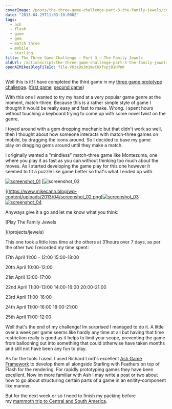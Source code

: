 ```yaml
---
coverImage: /posts/the-three-game-challenge-part-3-the-family-jewels/cover.jpg
date: "2013-04-25T11:03:10.000Z"
tags:
  - ash
  - flash
  - game
  - gem
  - match three
  - mobile
  - starling
title: The Three Game Challenge – Part 3 – The Family Jewels
oldUrl: /actionscript/the-three-game-challenge-part-3-the-family-jewels
openAIMikesBlogFileId: file-VKza9s3m1mvC0XfvpjB1HPn0
---
```


Well this is it! I have completed the third game in my [three game prototype challenge](/posts/the-three-game-challenge/). ([first game](/posts/the-three-game-challenge-part-1-lateshas-crib/), [second game](/posts/the-three-game-challenge-part-2-a-cunning-plan/))

<!-- more -->

With this one I wanted to try my hand at a very popular game genre at the moment, match-three. Because this is a rather simple style of game I thought it would be really easy and fast to make. Wrong. I spent hours without touching a keyboard trying to come up with some novel twist on the genre.

I toyed around with a gem dropping mechanic but that didn't work so well, then I thought about how someone interacts with match-three games on mobile, by dragging the icons around. So I decided to base my game play on dragging gems around until they make a match.

I originally wanted a "mindless" match-three game like Montezuma, one where you play it as fast as you can without thinking too much about the moves. As I started developing the game play for this one however it seemed to fit a puzzle like game better so that's what I ended up with.

[![screenshot_01](https://www.mikecann.blog/wp-content/uploads/2013/04/screenshot_01-300x219.png)](https://www.mikecann.blog/wp-content/uploads/2013/04/screenshot_01.png) [![screenshot_02](https://www.mikecann.blog/wp-content/uploads/2013/04/screenshot_02-300x219.png)

](https://www.mikecann.blog/wp-content/uploads/2013/04/screenshot_02.png)[![screenshot_03](https://www.mikecann.blog/wp-content/uploads/2013/04/screenshot_03-300x219.png)](https://www.mikecann.blog/wp-content/uploads/2013/04/screenshot_03.png) [![screenshot_04](https://www.mikecann.blog/wp-content/uploads/2013/04/screenshot_04-300x219.png)](https://www.mikecann.blog/wp-content/uploads/2013/04/screenshot_04.png)

Anyways give it a go and let me know what you think:

[Play The Family Jewels

](/projects/jewels)

This one took a little less time at the others at 31hours over 7 days, as per the other two I recorded my time spent:

17th April
11:00 - 12:00
15:00-18:00

20th April
10:00-12:00

21st April
13:00-17:00

22nd April
11:00-13:00
14:00-16:00
20:00-21:00

23rd April
11:00-16:00

24th April
11:00-16:00
18:00-21:00

25th April
11:00-12:00

Well that's the end of my challenge! Im surprised I managed to do it. A little over a week per game seems like hardly any time at all but having that time restriction really is good as it helps to limit your scope, preventing the game from ballooning out into something that could otherwise have taken months and still not have been any fun to play.

As for the tools I used. I used Richard Lord's excellent [Ash Game Framework](https://www.google.co.uk/url?sa=t&rct=j&q=&esrc=s&source=web&cd=1&cad=rja&ved=0CDEQFjAA&url=http%3A%2F%2Fwww.ashframework.org%2F&ei=sQt5UeOlHsam0wXF74DYBQ&usg=AFQjCNGf9MWL8YXaduF6F9pn2bsVQNDzGQ&sig2=VA_kHUtU14g4k2q5xISD3w&bvm=bv.45645796,d.d2k) to develop them all alongside Starling with Feathers on top of Flash for the rendering. For rapidly prototyping games they have been excellent. Now im more familiar with Ash I may write a post or two about how to go about structuring certain parts of a game in an enitity-component like manner.

But for the next week or so I need to finish my packing before my [mammoth trip to Central and South America](/posts/my-2013/).
